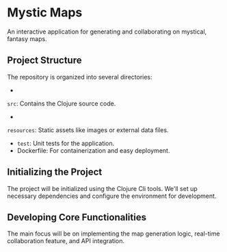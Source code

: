 # Mystic Maps

An interactive application for generating and collaborating on mystical, fantasy maps.

## Project Structure

The repository is organized into several directories:

-
 `src`: Contains the Clojure source code.

-
 `resources`: Static assets like images or external data files.

- `test`: Unit tests for the application.
- Dockerfile: For containerization and easy deployment.

## Initializing the Project

The project will be initialized using the Clojure Cli tools. We'll set up necessary dependencies and configure the environment for development.

## Developing Core Functionalities

The main focus will be on implementing the map generation logic, real-time collaboration feature, and API integration.
